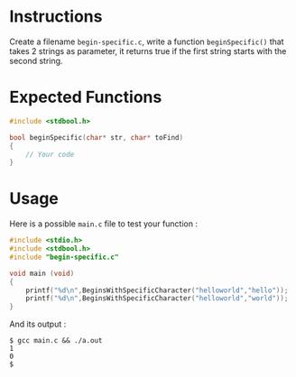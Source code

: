 # Instructions

Create a filename `begin-specific.c`, write a function `beginSpecific()` that takes 2 strings as parameter, it returns true if the first string starts with the second string.

# Expected Functions

```C
#include <stdbool.h>

bool beginSpecific(char* str, char* toFind)
{
    // Your code
}
```

# Usage

Here is a possible `main.c` file to test your function :

```C
#include <stdio.h>
#include <stdbool.h>
#include "begin-specific.c"

void main (void)
{
    printf("%d\n",BeginsWithSpecificCharacter("helloworld","hello"));
    printf("%d\n",BeginsWithSpecificCharacter("helloworld","world"));
}

```

And its output :

```
$ gcc main.c && ./a.out
1
0
$
```
